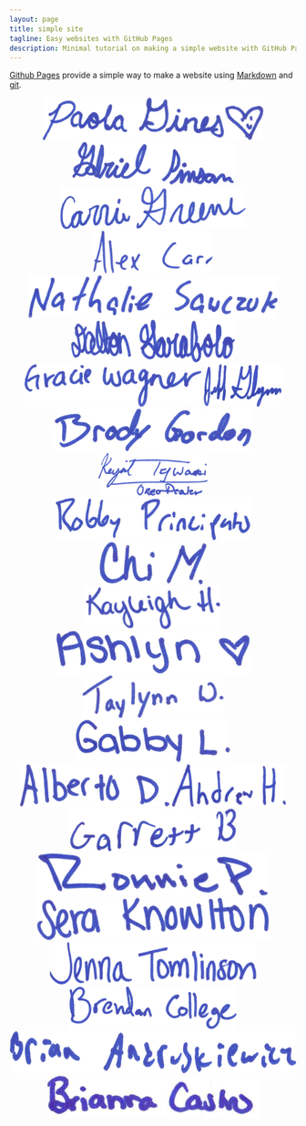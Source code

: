 ```yaml
---
layout: page
title: simple site
tagline: Easy websites with GitHub Pages
description: Minimal tutorial on making a simple website with GitHub Pages
---
```


[Github Pages](https://pages.github.com) provide a simple way to make a
website using
[Markdown](https://daringfireball.net/projects/markdown/) and
[git](https://git-scm.com).
<center>
<img src="signatures_optimized/1.jpg" alt="Signature" style="height:75px;">
<img src="signatures_optimized/2.jpg" alt="Signature" style="height:75px;"><br>
<img src="signatures_optimized/3.jpg" alt="Signature" style="height:75px;">
<img src="signatures_optimized/4.jpg" alt="Signature" style="height:75px;"><br>
<img src="signatures_optimized/5.jpg" alt="Signature" style="height:75px;">
<img src="signatures_optimized/6.jpg" alt="Signature" style="height:75px;"><br>
<img src="signatures_optimized/7.jpg" alt="Signature" style="height:75px;">
<img src="signatures_optimized/8.jpg" alt="Signature" style="height:75px;"><br>
<img src="signatures_optimized/9.jpg" alt="Signature" style="height:75px;">
<img src="signatures_optimized/10.jpg" alt="Signature" style="height:75px;"><br>
<img src="signatures_optimized/11.jpg" alt="Signature" style="height:75px;">
<img src="signatures_optimized/12.jpg" alt="Signature" style="height:75px;"><br>
<img src="signatures_optimized/13.jpg" alt="Signature" style="height:75px;">
<img src="signatures_optimized/14.jpg" alt="Signature" style="height:75px;"><br>
<img src="signatures_optimized/15.jpg" alt="Signature" style="height:75px;">
<img src="signatures_optimized/16.jpg" alt="Signature" style="height:75px;"><br>
<img src="signatures_optimized/17.jpg" alt="Signature" style="height:75px;">
<img src="signatures_optimized/18.jpg" alt="Signature" style="height:75px;"><br>
<img src="signatures_optimized/19.jpg" alt="Signature" style="height:75px;">
<img src="signatures_optimized/20.jpg" alt="Signature" style="height:75px;"><br>
<img src="signatures_optimized/21.jpg" alt="Signature" style="height:75px;">
<img src="signatures_optimized/22.jpg" alt="Signature" style="height:75px;"><br>
<img src="signatures_optimized/23.jpg" alt="Signature" style="height:75px;">
<img src="signatures_optimized/24.jpg" alt="Signature" style="height:75px;"><br>
<img src="signatures_optimized/25.jpg" alt="Signature" style="height:75px;">
</center>
